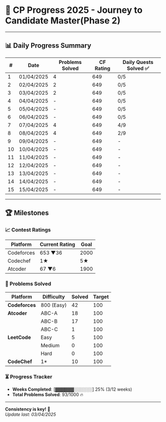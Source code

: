 # 🚀 CP Progress 2025 - Journey to Candidate Master(Phase 2)

---

## 📊 Daily Progress Summary

| #   | Date       | Problems Solved | CF Rating  | Daily Quests Solved ✅ |
|-----|------------|-----------------|------------|------------------------|
| 1   | 01/04/2025 | 4               | 649        |          0/5           |
| 2   | 02/04/2025 | 2               | 649        |          0/5           |
| 3   | 03/04/2025 | 2               | 649        |          0/5           |
| 4   | 04/04/2025 | -               | 649        |          0/5           |
| 5   | 05/04/2025 | -               | 649        |          0/5           |
| 6   | 06/04/2025 | -               | 649        |          0/5           |
| 7   | 07/04/2025 | 4               | 649        |          4/9           |
| 8   | 08/04/2025 | 4               | 649        |          2/9           |
| 9   | 09/04/2025 | -               | 649        |          -             |
| 10  | 10/04/2025 | -               | 649        |          -             |
| 11  | 11/04/2025 | -               | 649        |          -             |
| 12  | 12/04/2025 | -               | 649        |          -             |
| 13  | 13/04/2025 | -               | 649        |          -             |
| 14  | 14/04/2025 | -               | 649        |          -             |
| 15  | 15/04/2025 | -               | 649        |          -             |



---

## 🏆 Milestones

### 📈 Contest Ratings
| Platform    | Current Rating  | Goal   |
|-------------|-----------------|--------|
| Codeforces  | 653 ▼36         | 2000   |
| Codechef    | 1★              |  5★   |
| Atcoder     | 67 ▼6           | 1900   |

### 🧩 Problems Solved
| Platform       | Difficulty        | Solved | Target  |
|----------------|-------------------|--------|---------|
| **Codeforces** | 800 (Easy)        | 42     | 100     |
| **Atcoder**    | ABC-A             | 18     | 100     |
|                | ABC-B             | 17     | 100     |
|                | ABC-C             | 1      | 100     |
| **LeetCode**   | Easy              | 5      | 100     |
|                | Medium            | 0      | 100     |
|                | Hard              | 0      | 100     |
| **CodeChef**   | 1*                | 10     | 100     |

### ⏳ Progress Tracker
- **Weeks Completed**: [▓▓▓▓▓▓░░░░░░] 25% (3/12 weeks)
- **Total Problems Solved**: 93/1000 🔥

---


**Consistency is key!** 🔑  
*Update last: 03/04/2025*